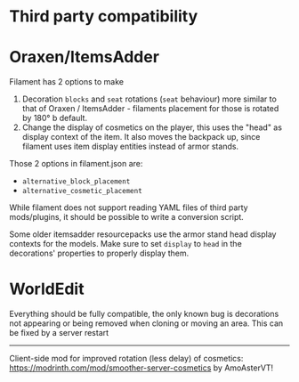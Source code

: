 # Third party compatibility

# Oraxen/ItemsAdder

Filament has 2 options to make 
1. Decoration `blocks` and `seat` rotations (`seat` behaviour) more similar to that of Oraxen / ItemsAdder - filaments placement for those is rotated by 180° b default.
2. Change the display of cosmetics on the player, this uses the "head" as display context of the item. It also moves the backpack up, since filament uses item display entities instead of armor stands.

Those 2 options in filament.json are:
- `alternative_block_placement`
- `alternative_cosmetic_placement`

While filament does not support reading YAML files of third party mods/plugins, it should be possible to write a conversion script.

Some older itemsadder resourcepacks use the armor stand head display contexts for the models. Make sure to set `display` to `head` in the decorations' properties to properly display them.

# WorldEdit

Everything should be fully compatible, the only known bug is decorations not appearing or being removed when cloning or moving an area. This can be fixed by a server restart

---

Client-side mod for improved rotation (less delay) of cosmetics:
https://modrinth.com/mod/smoother-server-cosmetics
by AmoAsterVT!